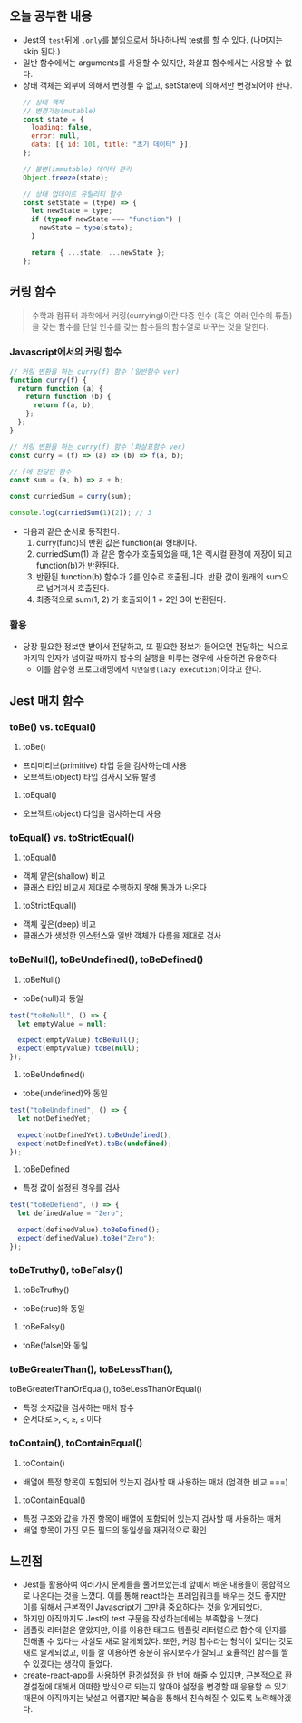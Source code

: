 ## 오늘 공부한 내용

- Jest의 `test`뒤에 `.only`를 붙임으로서 하나하나씩 test를 할 수 있다. (나머지는 skip 된다.)
- 일반 함수에서는 arguments를 사용할 수 있지만, 화살표 함수에서는 사용할 수 없다.
- 상태 객체는 외부에 의해서 변경될 수 없고, setState에 의해서만 변경되어야 한다.
  ```jsx
  // 상태 객체
  // 변경가능(mutable)
  const state = {
    loading: false,
    error: null,
    data: [{ id: 101, title: "초기 데이터" }],
  };

  // 불변(immutable) 데이터 관리
  Object.freeze(state);

  // 상태 업데이트 유틸리티 함수
  const setState = (type) => {
    let newState = type;
    if (typeof newState === "function") {
      newState = type(state);
    }

    return { ...state, ...newState };
  };
  ```

## 커링 함수

> 수학과 컴퓨터 과학에서 커링(currying)이란 다중 인수 (혹은 여러 인수의 튜플)을 갖는 함수를 단일 인수를 갖는 함수들의 함수열로 바꾸는 것을 말한다.

### Javascript에서의 커링 함수

```jsx
// 커링 변환을 하는 curry(f) 함수 (일반함수 ver)
function curry(f) {
  return function (a) {
    return function (b) {
      return f(a, b);
    };
  };
}

// 커링 변환을 하는 curry(f) 함수 (화살표함수 ver)
const curry = (f) => (a) => (b) => f(a, b);

// f에 전달된 함수
const sum = (a, b) => a + b;

const curriedSum = curry(sum);

console.log(curriedSum(1)(2)); // 3
```

- 다음과 같은 순서로 동작한다.
  1. curry(func)의 반환 값은 function(a) 형태이다.
  2. curriedSum(1) 과 같은 함수가 호출되었을 때, 1은 렉시컬 환경에 저장이 되고 function(b)가 반환된다.
  3. 반환된 function(b) 함수가 2를 인수로 호출됩니다. 반환 값이 원래의 sum으로 넘겨져서 호출된다.
  4. 최종적으로 sum(1, 2) 가 호출되어 1 + 2인 3이 반환된다.

### 활용

- 당장 필요한 정보만 받아서 전달하고, 또 필요한 정보가 들어오면 전달하는 식으로 마지막 인자가 넘어갈 때까지 함수의 실행을 미루는 경우에 사용하면 유용하다.
  - 이를 함수형 프로그래밍에서 `지연실행(lazy execution)`이라고 한다.

## Jest 매치 함수

### toBe() vs. toEqual()

1. toBe()

- 프리미티브(primitive) 타입 등을 검사하는데 사용
- 오브젝트(object) 타입 검사시 오류 발생

1. toEqual()

- 오브젝트(object) 타입을 검사하는데 사용

### toEqual() vs. toStrictEqual()

1. toEqual()

- 객체 얕은(shallow) 비교
- 클래스 타입 비교시 제대로 수행하지 못해 통과가 나온다

1. toStrictEqual()

- 객체 깊은(deep) 비교
- 클래스가 생성한 인스턴스와 일반 객체가 다름을 제대로 검사

### toBeNull(), toBeUndefined(), toBeDefined()

1. toBeNull()

- toBe(null)과 동일

```jsx
test("toBeNull", () => {
  let emptyValue = null;

  expect(emptyValue).toBeNull();
  expect(emptyValue).toBe(null);
});
```

1. toBeUndefined()

- tobe(undefined)와 동일

```jsx
test("toBeUndefined", () => {
  let notDefinedYet;

  expect(notDefinedYet).toBeUndefined();
  expect(notDefinedYet).toBe(undefined);
});
```

1. toBeDefined

- 특정 값이 설정된 경우를 검사

```jsx
test("toBeDefiend", () => {
  let definedValue = "Zero";

  expect(definedValue).toBeDefined();
  expect(definedValue).toBe("Zero");
});
```

### toBeTruthy(), toBeFalsy()

1. toBeTruthy()

- toBe(true)와 동일

1. toBeFalsy()

- toBe(false)와 동일

### toBeGreaterThan(), toBeLessThan(),

toBeGreaterThanOrEqual(), toBeLessThanOrEqual()

- 특정 숫자값을 검사하는 매처 함수
- 순서대로 `>`, `<`, `≥`, `≤` 이다

### toContain(), toContainEqual()

1. toContain()

- 배열에 특정 항목이 포함되어 있는지 검사할 때 사용하는 매처 (엄격한 비교 ===)

1. toContainEqual()

- 특정 구조와 값을 가진 항목이 배열에 포함되어 있는지 검사할 때 사용하는 매처
- 배열 항목이 가진 모든 필드의 동일성을 재귀적으로 확인

## 느낀점

- Jest를 활용하여 여러가지 문제들을 풀어보았는데 앞에서 배운 내용들이 종합적으로 나온다는 것을 느꼈다. 이를 통해 react라는 프레임워크를 배우는 것도 좋지만 이를 위해서 근본적인 Javascript가 그만큼 중요하다는 것을 알게되었다.
- 하지만 아직까지도 Jest의 test 구문을 작성하는데에는 부족함을 느꼈다.
- 템플릿 리터럴은 알았지만, 이를 이용한 태그드 템플릿 리터럴으로 함수에 인자를 전해줄 수 있다는 사실도 새로 알게되었다. 또한, 커링 함수라는 형식이 있다는 것도 새로 알게되었고, 이를 잘 이용하면 충분히 유지보수가 잘되고 효율적인 함수를 짤 수 있겠다는 생각이 들었다.
- create-react-app를 사용하면 환경설정을 한 번에 해줄 수 있지만, 근본적으로 환경설정에 대해서 어떠한 방식으로 되는지 알아야 설정을 변경할 때 응용할 수 있기 때문에 아직까지는 낯설고 어렵지만 복습을 통해서 친숙해질 수 있도록 노력해야겠다.
